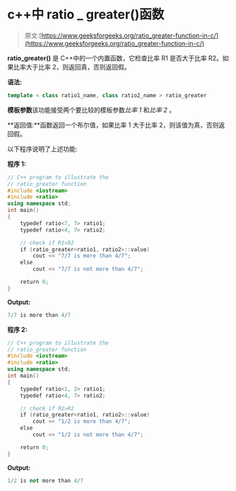 # c++中 ratio _ greater()函数

> 原文:[https://www.geeksforgeeks.org/ratio_greater-function-in-c/](https://www.geeksforgeeks.org/ratio_greater-function-in-c/)

**ratio_greater()** 是 C++中的一个内置函数，它检查比率 R1 是否大于比率 R2。如果比率大于比率 2，则返回真，否则返回假。

**语法:**

```cpp
template < class ratio1_name, class ratio2_name > ratio_greater

```

**模板参数**该功能接受两个要比较的模板参数*比率 1* 和*比率 2* 。

**返回值:**函数返回一个布尔值，如果比率 1 大于比率 2，则该值为真，否则返回假。

以下程序说明了上述功能:

**程序 1:**

```cpp
// C++ program to illustrate the
// ratio_greater function
#include <iostream>
#include <ratio>
using namespace std;
int main()
{
    typedef ratio<7, 7> ratio1;
    typedef ratio<4, 7> ratio2;

    // check if R1>R2
    if (ratio_greater<ratio1, ratio2>::value)
        cout << "7/7 is more than 4/7";
    else
        cout << "7/7 is not more than 4/7";

    return 0;
}
```

**Output:**

```cpp
7/7 is more than 4/7

```

**程序 2:**

```cpp
// C++ program to illustrate the
// ratio_greater function
#include <iostream>
#include <ratio>
using namespace std;
int main()
{
    typedef ratio<1, 2> ratio1;
    typedef ratio<4, 7> ratio2;

    // check if R1>R2
    if (ratio_greater<ratio1, ratio2>::value)
        cout << "1/2 is more than 4/7";
    else
        cout << "1/2 is not more than 4/7";

    return 0;
}
```

**Output:**

```cpp
1/2 is not more than 4/7

```